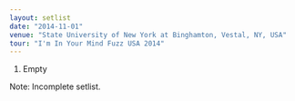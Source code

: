 ```yaml
---
layout: setlist
date: "2014-11-01"
venue: "State University of New York at Binghamton, Vestal, NY, USA"
tour: "I'm In Your Mind Fuzz USA 2014"
---
```



 1. Empty


Note: Incomplete setlist.
